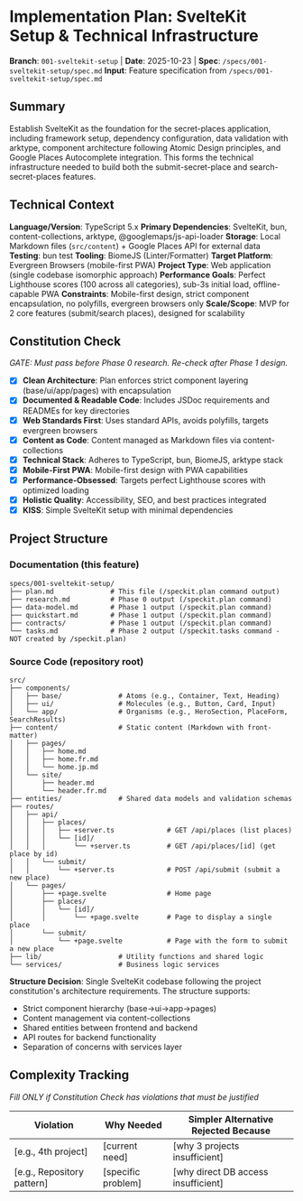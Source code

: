 # Implementation Plan: SvelteKit Setup & Technical Infrastructure

**Branch**: `001-sveltekit-setup` | **Date**: 2025-10-23 | **Spec**: `/specs/001-sveltekit-setup/spec.md`
**Input**: Feature specification from `/specs/001-sveltekit-setup/spec.md`

## Summary

Establish SvelteKit as the foundation for the secret-places application, including framework setup, dependency configuration, data validation with arktype, component architecture following Atomic Design principles, and Google Places Autocomplete integration. This forms the technical infrastructure needed to build both the submit-secret-place and search-secret-places features.

## Technical Context

**Language/Version**: TypeScript 5.x
**Primary Dependencies**: SvelteKit, bun, content-collections, arktype, @googlemaps/js-api-loader
**Storage**: Local Markdown files (`src/content`) + Google Places API for external data
**Testing**: bun test
**Tooling**: BiomeJS (Linter/Formatter)
**Target Platform**: Evergreen Browsers (mobile-first PWA)
**Project Type**: Web application (single codebase isomorphic approach)
**Performance Goals**: Perfect Lighthouse scores (100 across all categories), sub-3s initial load, offline-capable PWA
**Constraints**: Mobile-first design, strict component encapsulation, no polyfills, evergreen browsers only
**Scale/Scope**: MVP for 2 core features (submit/search places), designed for scalability

## Constitution Check

*GATE: Must pass before Phase 0 research. Re-check after Phase 1 design.*

- [x] **Clean Architecture**: Plan enforces strict component layering (base/ui/app/pages) with encapsulation
- [x] **Documented & Readable Code**: Includes JSDoc requirements and READMEs for key directories
- [x] **Web Standards First**: Uses standard APIs, avoids polyfills, targets evergreen browsers
- [x] **Content as Code**: Content managed as Markdown files via content-collections
- [x] **Technical Stack**: Adheres to TypeScript, bun, BiomeJS, arktype stack
- [x] **Mobile-First PWA**: Mobile-first design with PWA capabilities
- [x] **Performance-Obsessed**: Targets perfect Lighthouse scores with optimized loading
- [x] **Holistic Quality**: Accessibility, SEO, and best practices integrated
- [x] **KISS**: Simple SvelteKit setup with minimal dependencies

## Project Structure

### Documentation (this feature)

```
specs/001-sveltekit-setup/
├── plan.md              # This file (/speckit.plan command output)
├── research.md          # Phase 0 output (/speckit.plan command)
├── data-model.md        # Phase 1 output (/speckit.plan command)
├── quickstart.md        # Phase 1 output (/speckit.plan command)
├── contracts/           # Phase 1 output (/speckit.plan command)
└── tasks.md             # Phase 2 output (/speckit.tasks command - NOT created by /speckit.plan)
```

### Source Code (repository root)

```
src/
├── components/
│   ├── base/              # Atoms (e.g., Container, Text, Heading)
│   ├── ui/                # Molecules (e.g., Button, Card, Input)
│   └── app/               # Organisms (e.g., HeroSection, PlaceForm, SearchResults)
├── content/               # Static content (Markdown with front-matter)
│   ├── pages/
│   │   ├── home.md
│   │   ├── home.fr.md
│   │   └── home.jp.md
│   └── site/
│       ├── header.md
│       └── header.fr.md
├── entities/              # Shared data models and validation schemas
├── routes/
│   ├── api/
│   │   ├── places/
│   │   │   ├── +server.ts             # GET /api/places (list places)
│   │   │   └── [id]/
│   │   │       └── +server.ts         # GET /api/places/[id] (get place by id)
│   │   └── submit/
│   │       └── +server.ts             # POST /api/submit (submit a new place)
│   └── pages/
│       ├── +page.svelte               # Home page
│       ├── places/
│       │   └── [id]/
│       │       └── +page.svelte       # Page to display a single place
│       └── submit/
│           └── +page.svelte           # Page with the form to submit a new place
├── lib/                   # Utility functions and shared logic
└── services/              # Business logic services
```

**Structure Decision**: Single SvelteKit codebase following the project constitution's architecture requirements. The structure supports:
- Strict component hierarchy (base→ui→app→pages)
- Content management via content-collections
- Shared entities between frontend and backend
- API routes for backend functionality
- Separation of concerns with services layer

## Complexity Tracking

*Fill ONLY if Constitution Check has violations that must be justified*

| Violation | Why Needed | Simpler Alternative Rejected Because |
|-----------|------------|-------------------------------------|
| [e.g., 4th project] | [current need] | [why 3 projects insufficient] |
| [e.g., Repository pattern] | [specific problem] | [why direct DB access insufficient] |